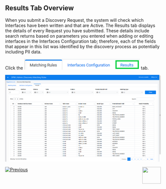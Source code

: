 ## Results Tab Overview

When you submit a Discovery Request, the system will check which Interfaces have been written and that are Active. The Results tab displays the details of every Request you have submitted. These details include search returns based on parameters you entered when adding or editing interfaces in the Interfaces Configuration tab; therefore, each of the fields that appear in this list was identified by the discovery process as potentially including PII data. 

Click the ![image](../images/Figure_90_Discovery_ResultsTab.png) tab. 

![image](/articles/DPM/images/Figure_88_Discovery_ResultsTab.png)



[![Previous](/articles/DPM/images/Previous.png)]( /articles/DPM/02_Admin_Module/15_7_Discovery_Submit_Discovery_Request.md)[<img align="right" width="60" height="54" src="/articles/DPM/images/Next.png">](/articles/DPM/02_Admin_Module/15_9_Discovery_Navigating_Results_Tab.md)


